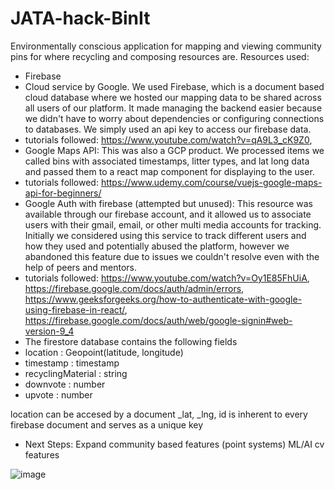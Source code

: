 # JATA-hack-BinIt
Environmentally conscious application for mapping and viewing community pins for where recycling and composing resources are.
Resources used: 
- Firebase
- Cloud service by Google. We used Firebase, which is a document based cloud database where we hosted our mapping data to be shared across all users of our platform. It made managing the backend easier because we didn't have to worry about dependencies or configuring connections to databases. We simply used an api key to access our firebase data. 
- tutorials followed: https://www.youtube.com/watch?v=qA9L3_cK9Z0, 
- Google Maps API: This was also a GCP product. We processed items we called bins with associated timestamps, litter types, and lat long data and passed them to a react map component for displaying to the user.
- tutorials followed: https://www.udemy.com/course/vuejs-google-maps-api-for-beginners/
- Google Auth with firebase (attempted but unused): This resource was available through our firebase account, and it allowed us to associate users with their gmail, email, or other multi media accounts for tracking. Initially we considered using this service to track different users and how they used and potentially abused the platform, however we abandoned this feature due to issues we couldn't resolve even with the help of peers and mentors. 
- tutorials followed: https://www.youtube.com/watch?v=Oy1E85FhUiA, https://firebase.google.com/docs/auth/admin/errors, https://www.geeksforgeeks.org/how-to-authenticate-with-google-using-firebase-in-react/, https://firebase.google.com/docs/auth/web/google-signin#web-version-9_4
- The firestore database contains the following fields
- location : Geopoint(latitude, longitude)
- timestamp : timestamp
- recyclingMaterial : string
- downvote : number
- upvote : number

location can be accesed by a document _lat, _lng,
id is inherent to every firebase document and serves as a unique key

- Next Steps: 
  Expand community based features (point systems)
  ML/AI cv features
  
![image](https://user-images.githubusercontent.com/47092630/138970723-c58ff766-ad35-492d-9984-877bd8ec14d4.png)

